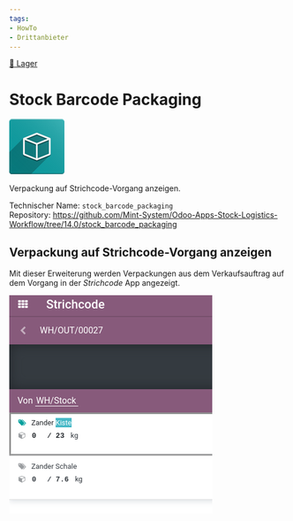 ```yaml
---
tags:
- HowTo
- Drittanbieter
---
```

[🔗 Lager](Lager.md)
# Stock Barcode Packaging
![icon_oms_box](assets/icon_oms_box.png)

Verpackung auf Strichcode-Vorgang anzeigen.

Technischer Name: `stock_barcode_packaging`\
Repository: <https://github.com/Mint-System/Odoo-Apps-Stock-Logistics-Workflow/tree/14.0/stock_barcode_packaging>

## Verpackung auf Strichcode-Vorgang anzeigen

Mit dieser Erweiterung werden Verpackungen aus dem Verkaufsauftrag auf dem Vorgang in der *Strichcode* App angezeigt.

![](assets/Stock%20Barcode%20Packaging.png)